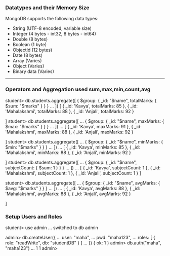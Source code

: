 ###  Datatypes and their Memory Size

MongoDB supports the following data types:
- String       (UTF-8 encoded, variable size)
- Integer      (4 bytes - int32, 8 bytes - int64)
- Double       (8 bytes)
- Boolean      (1 byte)
- ObjectId     (12 bytes)
- Date         (8 bytes)
- Array        (Varies)
- Object       (Varies)
- Binary data  (Varies)


---

### Operators and Aggregation used sum,max,min,count,avg

student> db.students.aggregate([   { $group: { _id: "$name", totalMarks: { $sum: "$marks" } } }
...  ])
[
  { _id: 'Kavya', totalMarks: 85 },
  { _id: 'Mahalakshmi', totalMarks: 88 },
  { _id: 'Anjali', totalMarks: 92 }
  
]
student> db.students.aggregate([
...   { $group: { _id: "$name", maxMarks: { $max: "$marks" } } }
... ])
...
[
  { _id: 'Kavya', maxMarks: 91 },
  { _id: 'Mahalakshmi', maxMarks: 88 },
  { _id: 'Anjali', maxMarks: 92 }
  
]
student> db.students.aggregate([
...   { $group: { _id: "$name", minMarks: { $min: "$marks" } } }
... ])
...
[
  { _id: 'Kavya', minMarks: 85 },
  { _id: 'Mahalakshmi', minMarks: 88 },
  { _id: 'Anjali', minMarks: 92 }
  
]
student> db.students.aggregate([
...   { $group: { _id: "$name", subjectCount: { $sum: 1 } } }
... ])
...
[
  { _id: 'Kavya', subjectCount: 1 },
  { _id: 'Mahalakshmi', subjectCount: 1 },
  { _id: 'Anjali', subjectCount: 1 }
]
  
student> db.students.aggregate([
...   { $group: { _id: "$name", avgMarks: { $avg: "$marks" } } }
... ])
...
[
  { _id: 'Kavya', avgMarks: 88 },
  { _id: 'Mahalakshmi', avgMarks: 88 },
  { _id: 'Anjali', avgMarks: 92 }
  
]

### Setup Users and Roles

student> use admin
... switched to db admin

admin> db.createUser({
...   user: "maha",
...   pwd: "maha123",
...   roles: [ { role: "readWrite", db: "studentDB" } ]
... })
{ ok: 1 }
admin> db.auth("maha", "maha123")
... 1
1
admin>